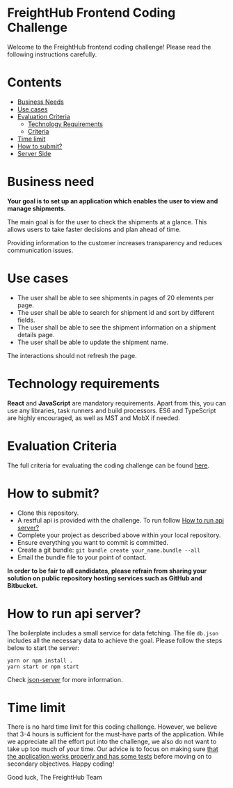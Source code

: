 # FreightHub Frontend Coding Challenge

Welcome to the FreightHub frontend coding challenge! Please read the following instructions carefully.

# Contents

-   [Business Needs](#business--needs)
-   [Use cases](#use--cases)
-   [Evaluation Criteria](#evaluation--criteria)
    -   [Technology Requirements](#technology--requirements)
    -   [Criteria](https://github.com/freight-hub/freighthub-frontend-challenge/blob/master/Criteria.md#must-have)
-   [Time limit](##time--limit)
-   [How to submit?](#how--submit)
-   [Server Side](##server--side)

# Business need

**Your goal is to set up an application which enables the user to view and manage shipments.**

The main goal is for the user to check the shipments at a glance. This allows users to take faster decisions and plan ahead of time.

Providing information to the customer increases transparency and reduces communication issues.

# Use cases

- The user shall be able to see shipments in pages of 20 elements per page.
- The user shall be able to search for shipment id and sort by different fields.
- The user shall be able to see the shipment information on a shipment details page.
- The user shall be able to update the shipment name.

The interactions should not refresh the page.

# Technology requirements

**React** and **JavaScript** are mandatory requirements. Apart from this,  you can use any libraries, task runners and build processors. ES6 and TypeScript are highly encouraged, as well as MST and MobX if needed.

# Evaluation Criteria

The full criteria for evaluating the coding challenge can be found [here](./Criteria.md).

# How to submit?

- Clone this repository.
- A restful api is provided with the challenge. To run follow [How to run api server?](##how--server)
- Complete your project as described above within your local repository.
- Ensure everything you want to commit is committed.
- Create a git bundle: `git bundle create your_name.bundle --all`
- Email the bundle file to your point of contact.

**In order to be fair to all candidates, please refrain from sharing your solution on public repository hosting services such as GitHub and Bitbucket.**

# How to run api server?

The boilerplate includes a small service for data fetching. The file `db.json` includes all the necessary data to achieve the goal. Please follow the steps below to start the server:

```
yarn or npm install .
yarn start or npm start
```

Check [json-server](https://github.com/typicode/json-server) for more information.

# Time limit

There is no hard time limit for this coding challenge. However, we believe that 3-4 hours is sufficient for the must-have parts of the application. While we appreciate all the effort put into the challenge, we also do not want to take up too much of your time. Our advice is to focus on making sure [that the application works properly and has some tests](https://github.com/freight-hub/freighthub-frontend-challenge/blob/master/Criteria.md#must-have) before moving on to secondary objectives. Happy coding!

Good luck,
The FreightHub Team
